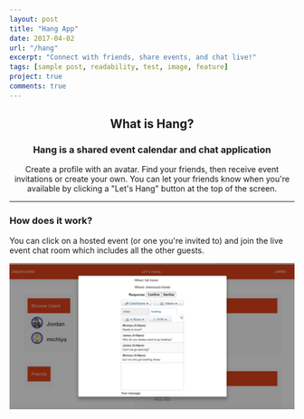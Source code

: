 ```yaml
---
layout: post
title: "Hang App"
date: 2017-04-02
url: "/hang"
excerpt: "Connect with friends, share events, and chat live!"
tags: [sample post, readability, test, image, feature]
project: true
comments: true
---
```


<center><h2>What is Hang?</h2></center>
<center><h3>Hang is a shared event calendar and chat application</h3></center>

<center><p>Create a profile with an avatar. Find your friends, then receive event invitations or create your own. You can let your friends know when you're available by clicking a "Let's Hang" button at the top of the screen.</p></center>
<hr>

<div class="project-page-content">
  <div class="row-content">
    <div class="sidebar-content">
      <h3>How does it work?</h3>
      <p class="item-description">You can click on a hosted event (or one you're invited to) and join the live event chat room which includes all the other guests.</p>
    </div>
    <div class="project-image">
      <img src="../assets/img/hang-screen.png">
    </div>
  </div>
  <!-- <div class="row-content"> -->
    <!-- <div class="sidebar-content">
      <h3>Generate a playlist</h3>
      <p class="item-description">Gigify populates a list of a user's upcoming Songkick events. The user selects the ones that interest them, and a Spotify playlist is generated from the event's artists.</p>
    </div> -->
    <!-- <div class="project-image">
        <a href="//www.gigify.io"><img src="https://raw.githubusercontent.com/gigify-music/gigify/dev/public/assets/readme/PlaylistCreation.gif"></a>
    </div> -->
  <!-- </div> -->
</div>
